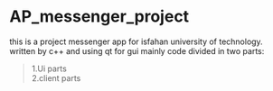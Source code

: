 # AP_messenger_project
this is a project messenger app for isfahan university of technology.<br />
written by c++ and using qt for gui 
mainly code divided in two parts:<br />
> 1.Ui parts<br />
> 2.client parts

